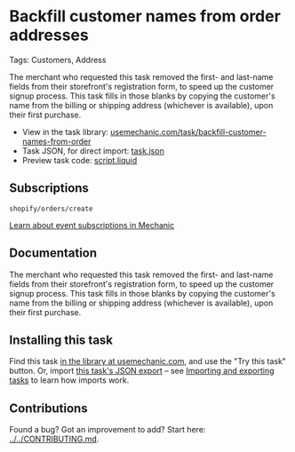 # Backfill customer names from order addresses

Tags: Customers, Address

The merchant who requested this task removed the first- and last-name fields from their storefront's registration form, to speed up the customer signup process. This task fills in those blanks by copying the customer's name from the billing or shipping address (whichever is available), upon their first purchase.

* View in the task library: [usemechanic.com/task/backfill-customer-names-from-order](https://usemechanic.com/task/backfill-customer-names-from-order)
* Task JSON, for direct import: [task.json](../../tasks/backfill-customer-names-from-order.json)
* Preview task code: [script.liquid](./script.liquid)

## Subscriptions

```liquid
shopify/orders/create
```

[Learn about event subscriptions in Mechanic](https://docs.usemechanic.com/article/408-subscriptions)

## Documentation

The merchant who requested this task removed the first- and last-name fields from their storefront's registration form, to speed up the customer signup process. This task fills in those blanks by copying the customer's name from the billing or shipping address (whichever is available), upon their first purchase.

## Installing this task

Find this task [in the library at usemechanic.com](https://usemechanic.com/task/backfill-customer-names-from-order), and use the "Try this task" button. Or, import [this task's JSON export](../../tasks/backfill-customer-names-from-order.json) – see [Importing and exporting tasks](https://docs.usemechanic.com/article/505-importing-and-exporting-tasks) to learn how imports work.

## Contributions

Found a bug? Got an improvement to add? Start here: [../../CONTRIBUTING.md](../../CONTRIBUTING.md).
